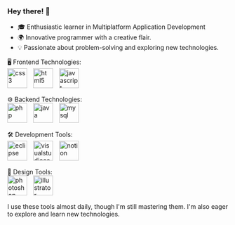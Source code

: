 ### Hey there! 👋
- 🎓 Enthusiastic learner in Multiplatform Application Development
- 🌍 Innovative programmer with a creative flair.
- 💡 Passionate about problem-solving and exploring new technologies.

🖥️ Frontend Technologies: <br>
<img src='https://cdn.jsdelivr.net/gh/devicons/devicon@latest/icons/html5/html5-original.svg' alt='css3' height='45' style='margin-right: 10px;'>
<img src='https://cdn.jsdelivr.net/gh/devicons/devicon/icons/css3/css3-original.svg' alt='html5' height='45' style='margin-right: 10px;'>
<img src='https://cdn.jsdelivr.net/gh/devicons/devicon/icons/javascript/javascript-plain.svg' alt='javascript' height='45' style='margin-right: 10px;'>

⚙️ Backend Technologies: <br>
<img src='https://cdn.jsdelivr.net/gh/devicons/devicon/icons/php/php-original.svg' alt='php' height='45' style='margin-right: 10px;'>
<img src='https://cdn.jsdelivr.net/gh/devicons/devicon/icons/java/java-original.svg' alt='java' height='45' style='margin-right: 10px;'>
<img src='https://cdn.jsdelivr.net/gh/devicons/devicon/icons/mysql/mysql-original.svg' alt='mysql' height='45' style='margin-right: 10px;'>

🛠️ Development Tools: <br>
<img src='https://cdn.jsdelivr.net/gh/devicons/devicon/icons/eclipse/eclipse-original.svg' alt='eclipse' height='45' style='margin-right: 10px;'>
<img src='https://cdn.jsdelivr.net/gh/devicons/devicon/icons/vscode/vscode-original.svg' alt='visualstudiocode' height='45' style='margin-right: 10px;'>
<img src='https://cdn.jsdelivr.net/gh/devicons/devicon/icons/notion/notion-original.svg' alt='notion' height='45' style='margin-right: 10px;'>

🎨 Design Tools: <br>
<img src='https://cdn.jsdelivr.net/gh/devicons/devicon/icons/photoshop/photoshop-plain.svg' alt='photoshop' height='45' style='margin-right: 10px;'>
<img src='https://cdn.jsdelivr.net/gh/devicons/devicon/icons/illustrator/illustrator-plain.svg' alt='illustrator' height='45' style='margin-right: 10px;'>

I use these tools almost daily, though I'm still mastering them. I'm also eager to explore and learn new technologies.
